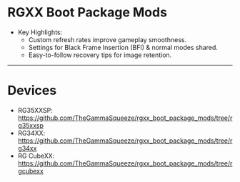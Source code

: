 # RGXX Boot Package Mods

- Key Highlights:
  - Custom refresh rates improve gameplay smoothness.
  - Settings for Black Frame Insertion (BFI) & normal modes shared.
  - Easy-to-follow recovery tips for image retention.

-----

# Devices
- RG35XXSP: https://github.com/TheGammaSqueeze/rgxx_boot_package_mods/tree/rg35xxsp
- RG34XX: https://github.com/TheGammaSqueeze/rgxx_boot_package_mods/tree/rg34xx
- RG CubeXX: https://github.com/TheGammaSqueeze/rgxx_boot_package_mods/tree/rgcubexx
